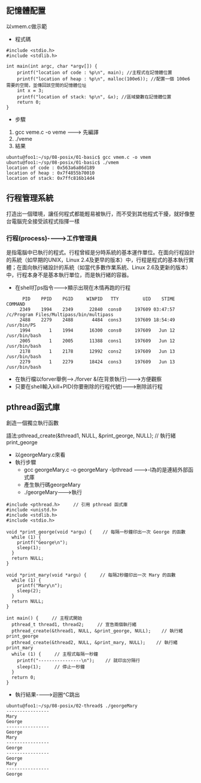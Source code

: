 ## 記憶體配置

以vmem.c做示範
* 程式碼
```
#include <stdio.h>
#include <stdlib.h>

int main(int argc, char *argv[]) {
    printf("location of code : %p\n", main); //主程式在記憶體位置
    printf("location of heap : %p\n", malloc(100e6)); //配置一個 100e6 需要的空間，並傳回該空間的記憶體位址
    int x = 3;
    printf("location of stack: %p\n", &x); //區域變數在記憶體位置
    return 0;
}
```
* 步驟
1. gcc veme.c -o veme ---> 先編譯
2. ./veme
3. 結果
```
ubuntu@foo1:~/sp/08-posix/01-basic$ gcc vmem.c -o vmem
ubuntu@foo1:~/sp/08-posix/01-basic$ ./vmem
location of code : 0x563a6a86d189
location of heap : 0x7f4855b70010
location of stack: 0x7ffc816b14d4
```

## 行程管理系統
打造出一個環境，讓任何程式都能輕易被執行，而不受到其他程式干擾，就好像整台電腦完全接受該程式指揮一樣

### 行程(process)---->工作管理員
是指電腦中已執行的程式。行程曾經是分時系統的基本運作單位。在面向行程設計的系統（如早期的UNIX，Linux 2.4及更早的版本）中，行程是程式的基本執行實體；在面向執行緒設計的系統（如當代多數作業系統、Linux 2.6及更新的版本）中，行程本身不是基本執行單位，而是執行緒的容器。

* 在shell打ps指令--->顯示出現在木情再跑的行程
```
      PID    PPID    PGID     WINPID   TTY         UID    STIME COMMAND
     2349    1994    2349      22840  cons0     197609 03:47:57 /c/Program Files/Multipass/bin/multipass
     2488    2279    2488       4484  cons3     197609 18:54:49 /usr/bin/PS
     1994       1    1994      16300  cons0     197609   Jun 12 /usr/bin/bash
     2005       1    2005      11388  cons1     197609   Jun 12 /usr/bin/bash
     2178       1    2178      12992  cons2     197609   Jun 13 /usr/bin/bash
     2279       1    2279      18424  cons3     197609   Jun 13 /usr/bin/bash
```
* 在執行檔以forver舉例-->./forver &(在背景執行)--->方便觀察
* 只要在shell輸入kill+PID(你要刪除的行程代號)--->刪除該行程

## pthread函式庫
創造一個獨立執行函數

語法:pthread_create(&thread1, NULL, &print_george, NULL);    // 執行緒 print_george

* 以georgeMary.c來看
* 執行步驟
    * gcc georgeMary.c -o georgeMary -lpthread --->-l為的是連結外部函式庫
    * 產生執行碼georgeMary
    * ./georgeMary--->執行
```
#include <pthread.h>     // 引用 pthread 函式庫
#include <unistd.h>
#include <stdlib.h>
#include <stdio.h> 

void *print_george(void *argu) {    // 每隔一秒鐘印出一次 George 的函數
  while (1) {    
    printf("George\n");    
    sleep(1);    
  }    
  return NULL;    
}    

void *print_mary(void *argu) {     // 每隔2秒鐘印出一次 Mary 的函數
  while (1) {    
    printf("Mary\n");    
    sleep(2);    
  }    
  return NULL;    
}    

int main() {     // 主程式開始
  pthread_t thread1, thread2;     // 宣告兩個執行緒
  pthread_create(&thread1, NULL, &print_george, NULL);    // 執行緒 print_george
  pthread_create(&thread2, NULL, &print_mary, NULL);    // 執行緒 print_mary
  while (1) {     // 主程式每隔一秒鐘
    printf("----------------\n");    // 就印出分隔行
    sleep(1);     // 停止一秒鐘
  }    
  return 0;    
}

```
* 執行結果---->迴圈^C跳出
```
ubuntu@foo1:~/sp/08-posix/02-thread$ ./georgeMary
----------------
Mary
George
----------------
George
Mary
----------------
George
----------------
George
Mary
----------------
George
```

